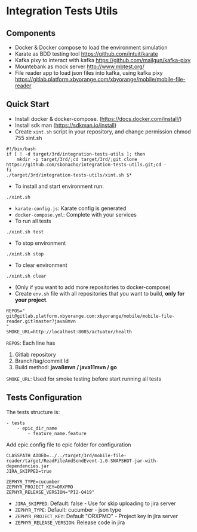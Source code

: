 # Integration Tests Utils

## Components

- Docker & Docker compose to load the environment simulation
- Karate as BDD testing tool https://github.com/intuit/karate
- Kafka pixy to interact with kafka https://github.com/mailgun/kafka-pixy
- Mountebank as mock server http://www.mbtest.org/
- File reader app to load json files into kafka, using kafka pixy https://gitlab.platform.xbyorange.com/xbyorange/mobile/mobile-file-reader

## Quick Start

- Install docker & docker-compose. (https://docs.docker.com/install/)
- Install sdk man  (https://sdkman.io/install)
- Create `xint.sh` script in your repository, and change permission chmod 755 xint.sh

```
#!/bin/bash
if [ ! -d target/3rd/integration-tests-utils ]; then
    mkdir -p target/3rd/;cd target/3rd/;git clone https://github.com/sbonacho/integration-tests-utils.git;cd -
fi
./target/3rd/integration-tests-utils/xint.sh $*
```
- To install and start environment run: 

```
./xint.sh
``` 
- `karate-config.js`: Karate config is generated
- `docker-compose.yml`: Complete with your services
- To run all tests
```
./xint.sh test
```
- To stop environment
```
./xint.sh stop
```
- To clear environment
```
./xint.sh clear
```

- (Only if you want to add more repositories to docker-compose) 
- Create `env.sh` file with all repositories that you want to build, **only for your project**. 

```
REPOS="
git@gitlab.platform.xbyorange.com:xbyorange/mobile/mobile-file-reader.git?master?java8mvn
"
SMOKE_URL=http://localhost:8085/actuator/health
```

`REPOS`: Each line has

1. Gitlab repository
2. Branch/tag/commit Id
3. Build method: **java8mvn / java11mvn / go**  

`SMOKE_URL`: Used for smoke testing before start running all tests


## Tests Configuration

The tests structure is:

```
- tests
    - epic_dir_name
        - feature_name.feature
```

Add epic.config file to epic folder for configuration 

```
CLASSPATH_ADDED=../../target/3rd/mobile-file-reader/target/ReadFileAndSendEvent-1.0-SNAPSHOT-jar-with-dependencies.jar
JIRA_SKIPPED=true

ZEPHYR_TYPE=cucumber
ZEPHYR_PROJECT_KEY=ORXPMO
ZEPHYR_RELEASE_VERSION="PI2-Q419"
```

- `JIRA_SKIPPED`: Default: false - Use for skip uploading to jira server
- `ZEPHYR_TYPE`: Default: cucumber - json type
- `ZEPHYR_PROJECT_KEY`: Default "ORXPMO" - Project key in jira server
- `ZEPHYR_RELEASE_VERSION`: Release code in jira